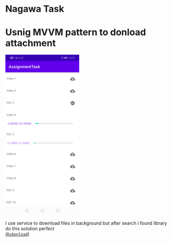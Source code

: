 # Nagawa Task
# Usnig MVVM pattern to donload attachment 

<img src="1pic.jpg" width=“200” height="500"/>

I use service to download files in background but after search i found library do this solution perfect\
[(`RxDonload`]( https://github.com/ssseasonnn/RxDownload))

